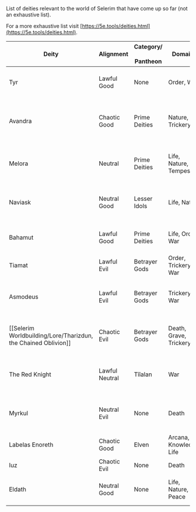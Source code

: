 List of deities relevant to the world of Selerim that have come up so far (not an exhaustive list).

For a more exhaustive list visit [https://5e.tools/deities.html](https://5e.tools/deities.html).

| **Deity**                           | **Alignment**  | **Category/**<br><br>**Pantheon** | **Domains**             | **Province**                         | **Symbol**                                         | **5etools Link**                                                             |
| ----------------------------------- | -------------- | --------------------------------- | ----------------------- | ------------------------------------ | -------------------------------------------------- | ---------------------------------------------------------------------------- |
| Tyr                                 | Lawful Good    | None                              | Order, War              | JUSTICE                              | Balanced scales resting on a warhammer             | [Link](https://5e.tools/deities.html#tyr_faer%c3%bbnian_scag)                |
| Avandra                             | Chaotic Good   | Prime Deities                     | Nature, Trickery        | Change, freedom, luck                | Woman's profile embossed on a gold coin or pendant | [Link](https://5e.tools/deities.html#avandra_exandria_egw)                   |
| Melora                              | Neutral        | Prime Deities                     | Life, Nature, Tempest   | Seas, wilderness                     | Wreath of grass and grain affixed to a crook       | [Link](https://5e.tools/deities.html#melora_exandria_egw)                    |
| Naviask                             | Neutral Good   | Lesser Idols                      | Life, Nature            | The Archfey                          | Wreath of flowers shaped into demon horns          | [Link](https://5e.tools/deities.html#naviask_exandria_egw)                   |
| Bahamut                             | Lawful Good    | Prime Deities                     | Life, Order, War        | Honor, justice                       | Silver dragon's head in profile                    | [Link](https://5e.tools/deities.html#bahamut_exandria_egw)                   |
| Tiamat                              | Lawful Evil    | Betrayer Gods                     | Order, Trickery, War    | Dragon queen of Hell                 | Taloned dragon claw                                | [Link](https://5e.tools/deities.html#tiamat_exandria_egw)                    |
| Asmodeus                            | Lawful Evil    | Betrayer Gods                     | Trickery, War           | God of the Nine Hells                | Crown of spiked onyx and curved horns              | [Link](https://5e.tools/deities.html#asmodeus_exandria_egw)                  |
| [[Selerim Worldbuilding/Lore/Tharizdun, the Chained Oblivion]] | Chaotic Evil   | Betrayer Gods                     | Death, Grave, Trickery  | Darkness, destruction                | Crooked, seven-pointed star made of chains         | [Link](https://5e.tools/deities.html#tharizdun_exandria_egw)                 |
| The Red Knight                      | Lawful Neutral | Tîîalan                           | War                     | Strategic warfare                    | Red knight chess piece with stars for eyes         | [Link](https://5e.tools/deities.html#the%20red%20knight_faer%c3%bbnian_scag) |
| Myrkul                              | Neutral Evil   | None                              | Death                   | Corruption, the dead, death, old age | White human skull framed by a runed triangle       | [Link](https://5e.tools/deities.html#myrkul_faer%c3%bbnian_scag)             |
| Labelas Enoreth                     | Chaotic Good   | Elven                             | Arcana, Knowledge, Life | Time, history, memory                | Setting sun                                        | [Link](https://5e.tools/deities.html#labelas%20enoreth_elven_mtf)            |
| Iuz                                 | Chaotic Evil   | None                              | Death                   | Pain, oppression                     | Grinning human skull                               | [Link](https://5e.tools/deities.html#iuz_greyhawk_phb)                       |
| Eldath                              | Neutral Good   | None                              | Life, Nature, Peace     | Goddess of Peace                     | Waterfall plunging into a still pool               | [Link](https://5e.tools/deities.html#eldath_faer%c3%bbnian_scag)             |
